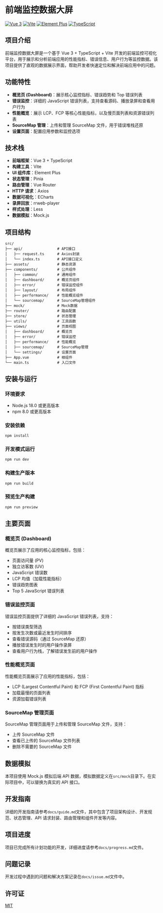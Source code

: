 # 前端监控数据大屏

[![Vue 3](https://img.shields.io/badge/Vue-3.5-42b883)](https://vuejs.org/)
[![Vite](https://img.shields.io/badge/Vite-6.2-646cff)](https://vitejs.dev/)
[![Element Plus](https://img.shields.io/badge/Element%20Plus-2.9-409eff)](https://element-plus.org/)
[![TypeScript](https://img.shields.io/badge/TypeScript-5.7-3178c6)](https://www.typescriptlang.org/)

## 项目介绍

前端监控数据大屏是一个基于 Vue 3 + TypeScript + Vite 开发的前端监控可视化平台，用于展示和分析前端应用的性能指标、错误信息、用户行为等监控数据。该项目提供了直观的数据展示界面，帮助开发者快速定位和解决前端应用中的问题。

## 功能特性

- **概览页 (Dashboard)**：展示核心监控指标、错误趋势和 Top 错误列表
- **错误监控**：详细的 JavaScript 错误列表，支持查看源码、播放录屏和查看用户行为
- **性能概览**：展示 LCP、FCP 等核心性能指标，以及慢页面列表和资源错误列表
- **SourceMap 管理**：上传和管理 SourceMap 文件，用于错误堆栈还原
- **设置页面**：配置应用参数和监控选项

## 技术栈

- **前端框架**：Vue 3 + TypeScript
- **构建工具**：Vite
- **UI 组件库**：Element Plus
- **状态管理**：Pinia
- **路由管理**：Vue Router
- **HTTP 请求**：Axios
- **数据可视化**：ECharts
- **录屏回放**：rrweb-player
- **样式处理**：Less
- **数据模拟**：Mock.js

## 项目结构

```
src/
├── api/                # API接口
│   ├── request.ts      # Axios封装
│   └── index.ts        # API接口定义
├── assets/             # 静态资源
├── components/         # 公共组件
│   ├── common/         # 通用组件
│   ├── dashboard/      # 概览页组件
│   ├── error/          # 错误监控组件
│   ├── layout/         # 布局组件
│   ├── performance/    # 性能概览组件
│   └── sourcemap/      # SourceMap管理组件
├── mock/               # Mock数据
├── router/             # 路由配置
├── store/              # 状态管理
├── utils/              # 工具函数
├── views/              # 页面视图
│   ├── dashboard/      # 概览页
│   ├── error/          # 错误监控
│   ├── performance/    # 性能概览
│   ├── sourcemap/      # SourceMap管理
│   └── settings/       # 设置页面
├── App.vue             # 根组件
└── main.ts             # 入口文件
```

## 安装与运行

### 环境要求

- Node.js 18.0 或更高版本
- npm 8.0 或更高版本

### 安装依赖

```bash
npm install
```

### 开发模式运行

```bash
npm run dev
```

### 构建生产版本

```bash
npm run build
```

### 预览生产构建

```bash
npm run preview
```

## 主要页面

### 概览页 (Dashboard)

概览页展示了应用的核心监控指标，包括：

- 页面访问量 (PV)
- 独立访客数 (UV)
- JavaScript 错误数
- LCP 均值（加载性能指标）
- 错误趋势图表
- Top 5 JavaScript 错误列表

### 错误监控页面

错误监控页面提供了详细的 JavaScript 错误列表，支持：

- 按错误类型筛选
- 按发生次数或最近发生时间排序
- 查看错误源码（通过 SourceMap 还原）
- 播放错误发生时的用户操作录屏
- 查看用户行为栈，了解错误发生前的用户操作

### 性能概览页面

性能概览页面展示了应用的性能指标，包括：

- LCP (Largest Contentful Paint) 和 FCP (First Contentful Paint) 指标
- 加载最慢的页面列表
- 资源加载错误列表

### SourceMap 管理页面

SourceMap 管理页面用于上传和管理 SourceMap 文件，支持：

- 上传 SourceMap 文件
- 查看已上传的 SourceMap 文件列表
- 删除不需要的 SourceMap 文件

## 数据模拟

本项目使用 Mock.js 模拟后端 API 数据，模拟数据定义在`src/mock`目录下。在实际项目中，可以替换为真实的 API 接口。

## 开发指南

详细的开发指南请参考`docs/guide.md`文件，其中包含了项目架构设计、开发规范、状态管理、API 请求封装、路由管理和组件开发等内容。

## 项目进度

项目已完成所有计划功能的开发，详细进度请参考`docs/progress.md`文件。

## 问题记录

开发过程中遇到的问题和解决方案记录在`docs/issue.md`文件中。

## 许可证

[MIT](LICENSE)
